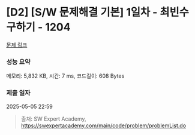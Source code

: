 # [D2] [S/W 문제해결 기본] 1일차 - 최빈수 구하기 - 1204 

[문제 링크](https://swexpertacademy.com/main/code/problem/problemDetail.do?contestProbId=AV13zo1KAAACFAYh) 

### 성능 요약

메모리: 5,832 KB, 시간: 7 ms, 코드길이: 608 Bytes

### 제출 일자

2025-05-05 22:59



> 출처: SW Expert Academy, https://swexpertacademy.com/main/code/problem/problemList.do